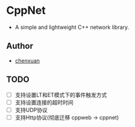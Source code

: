 # CppNet
- A simple and lightweight C++ network library.
## Author
- [chenxuan](https://github.com/chenxuan520)
## TODO
- [ ] 支持设置LT和ET模式下的事件触发方式
- [ ] 支持设置连接的超时时间
- [ ] 支持UDP协议
- [ ] 支持Http协议(彻底迁移 cppweb -> cppnet)
